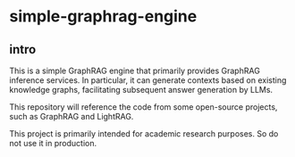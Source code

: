# simple-graphrag-engine

## intro

This is a simple GraphRAG engine that primarily provides GraphRAG inference services. In particular, it can generate contexts based on existing knowledge graphs, facilitating subsequent answer generation by LLMs.

This repository will reference the code from some open-source projects, such as GraphRAG and LightRAG.

This project is primarily intended for academic research purposes. So do not use it in production.
